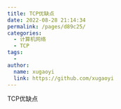 ```yaml
---
title: TCP优缺点
date: 2022-08-28 21:14:34
permalink: /pages/d89c25/
categories:
  - 计算机网络
  - TCP
tags:
  - 
author: 
  name: xugaoyi
  link: https://github.com/xugaoyi
---
```

TCP优缺点